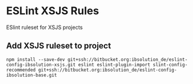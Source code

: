 # ESLint XSJS Rules

ESlint ruleset for XSJS projects

## Add XSJS ruleset to project

```
npm install --save-dev git+ssh://bitbucket.org:ibsolution_de/eslint-config-ibsolution-xsjs.git eslint eslint-plugin-import slint-config-recommended git+ssh://bitbucket.org:ibsolution_de/eslint-config-ibsolution-base.git
```
